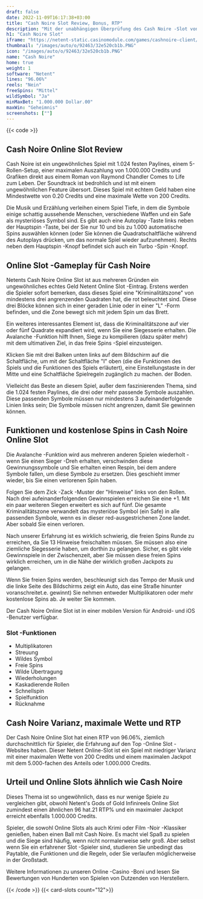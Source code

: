 ```yaml
---
draft: false
date: 2022-11-09T16:17:38+03:00
title: "Cash Noire Slot Review, Bonus, RTP"
description: "Mit der unabhängigen Überprüfung des Cash Noire -Slot von Netent können Sie hier kostenlos oder echtes Geld spielen und hier einen Bonus erhalten!"
h1: "Cash Noire Slot"
iframe: "https://netent-static.casinomodule.com/games/cashnoire-client/game/cashnoire-client.xhtml?launchType=iframe&iframeSandbox=allow-scripts%20allow-popups%20allow-popups-to-escape-sandbox%20allow-top-navigation%20allow-top-navigation-by-user-activation%20allow-same-origin%20allow-forms%20allow-pointer-lock&applicationType=browser&gameId=cashnoire_not_mobile&server=https%3A%2F%2Fnetent-game.casinomodule.com%2F&lang=en&sessId=DEMO-5142660701-EUR&operatorId=netent&statisticEndpointURL=https://gcl-int.netentcdn.com/gcs/reportData&logsId=f3d83176-1a44-4294-a48f-2cdf445490a9&loadStarted=1605702772353&giOperatorConfig=%7B%22staticServer%22%3A%22https%3A%2F%2Fnetent-static.casinomodule.com%2F%22%2C%22targetElement%22%3A%22netentgame%22%2C%22launchType%22%3A%22iframe%22%2C%22iframeSandbox%22%3A%22allow-scripts%20allow-popups%20allow-popups-to-escape-sandbox%20allow-top-navigation%20allow-top-navigation-by-user-activation%20allow-same-origin%20allow-forms%20allow-pointer-lock%22%2C%22applicationType%22%3A%22browser%22%2C%22gameId%22%3A%22cashnoire_not_mobile%22%2C%22server%22%3A%22https%3A%2F%2Fnetent-game.casinomodule.com%2F%22%2C%22lang%22%3A%22en%22%2C%22sessId%22%3A%22DEMO-5142660701-EUR%22%2C%22operatorId%22%3A%22netent%22%7D&casinourl=https://games.netent.com"
thumbnail: "/images/auto/o/92463/32e520cb1b.PNG"
icon: "/images/auto/o/92463/32e520cb1b.PNG"
name: "Cash Noire"
home: true
weight: 1
software: "Netent"
lines: "96.06%"
reels: "Nein"
freeSpins: "Mittel"
wildSymbol: "Ja"
minMaxBet: "1.000.000 Dollar.00"
maxWin: "Geheimnis"
screenshots: [""]
---
```


{{< code >}}<h2>Cash Noire Online Slot Review</h2><p>Cash Noire ist ein ungewöhnliches Spiel mit 1.024 festen Paylines, einem 5-Rollen-Setup, einer maximalen Auszahlung von 1.000.000 Credits und Grafiken direkt aus einem Roman von Raymond Chandler Comes to Life zum Leben. Der Soundtrack ist bedrohlich und ist mit einem ungewöhnlichen Feature übersort. Dieses Spiel mit echtem Geld haben eine Mindestwette von 0.20 Credits und eine maximale Wette von 200 Credits.</p><p>Die Musik und Erzählung verleihen einem Spiel Tiefe, in dem die Symbole einige schattig aussehende Menschen, verschiedene Waffen und ein Safe als mysteriöses Symbol sind. Es gibt auch eine Autoplay -Taste links neben der Hauptspin -Taste, bei der Sie nur 10 und bis zu 1.000 automatische Spins auswählen können (oder Sie können die Quadratschaltfläche während des Autoplays drücken, um das normale Spiel wieder aufzunehmen). Rechts neben dem Hauptspin -Knopf befindet sich auch ein Turbo -Spin -Knopf.</p><h2> Online Slot -Gameplay für Cash Noire</h2><p>Netents Cash Noire Online Slot ist aus mehreren Gründen ein ungewöhnliches echtes Geld Netent Online Slot -Eintrag. Erstens werden die Spieler sofort bemerken, dass dieses Spiel eine "Kriminalitätszone" von mindestens drei angrenzenden Quadraten hat, die rot beleuchtet sind. Diese drei Blöcke können sich in einer geraden Linie oder in einer "L" -Form befinden, und die Zone bewegt sich mit jedem Spin um das Brett.</p><p>Ein weiteres interessantes Element ist, dass die Kriminalitätszone auf vier oder fünf Quadrate expandiert wird, wenn Sie eine Siegesserie erhalten. Die Avalanche -Funktion hilft Ihnen, Siege zu kompilieren (dazu später mehr) mit dem ultimativen Ziel, in das freie Spins -Spiel einzusteigen.</p><p>Klicken Sie mit drei Balken unten links auf dem Bildschirm auf die Schaltfläche, um mit der Schaltfläche "I" oben (die die Funktionen des Spiels und die Funktionen des Spiels erläutert), eine Einstellungstaste in der Mitte und eine Schaltfläche Spielregeln zugänglich zu machen. der Boden.</p><p>Vielleicht das Beste an diesem Spiel, außer dem faszinierenden Thema, sind die 1.024 festen Paylines, die drei oder mehr passende Symbole auszahlen. Diese passenden Symbole müssen nur mindestens 3 aufeinanderfolgende Linien links sein; Die Symbole müssen nicht angrenzen, damit Sie gewinnen können.</p><h2>Funktionen und kostenlose Spins in Cash Noire Online Slot</h2><p>Die Avalanche -Funktion wird aus mehreren anderen Spielen wiederholt - wenn Sie einen Sieger -Dreh erhalten, verschwinden diese Gewinnungssymbole und Sie erhalten einen Respin, bei dem andere Symbole fallen, um diese Symbole zu ersetzen. Dies geschieht immer wieder, bis Sie einen verlorenen Spin haben.</p><p>Folgen Sie dem Zick -Zack -Muster der "Hinweise" links von den Rollen. Nach drei aufeinanderfolgenden Gewinnspielen erreichen Sie eine +1. Mit ein paar weiteren Siegen erweitert es sich auf fünf. Die gesamte Kriminalitätszone verwandelt das mysteriöse Symbol (ein Safe) in alle passenden Symbole, wenn es in dieser red-ausgestrichenen Zone landet. Aber sobald Sie einen verloren.</p><p>Nach unserer Erfahrung ist es wirklich schwierig, die freien Spins Runde zu erreichen, da Sie 13 Hinweise freischalten müssen. Sie müssen also eine ziemliche Siegesserie haben, um dorthin zu gelangen. Sicher, es gibt viele Gewinnspiele in der Zwischenzeit, aber Sie müssen diese freien Spins wirklich erreichen, um in die Nähe der wirklich großen Jackpots zu gelangen.</p><p>Wenn Sie freien Spins werden, beschleunigt sich das Tempo der Musik und die linke Seite des Bildschirms zeigt ein Auto, das eine Straße hinunter voranschreitet.e. gewinnt) Sie nehmen entweder Multiplikatoren oder mehr kostenlose Spins ab. Je weiter Sie kommen.</p><p>Der Cash Noire Online Slot ist in einer mobilen Version für Android- und iOS -Benutzer verfügbar.</p><h3>
Slot -Funktionen</h3><ul>
<li></span>
Multiplikatoren</li>
<li></span>
Streuung</li>
<li></span>
Wildes Symbol</li>
<li></span>
Freie Spins</li>
<li></span>
Wilde Übertragung</li>
<li></span>
Wiederholungen</li>
<li></span>
Kaskadierende Rollen</li>
<li></span>
Schnellspin</li>
<li></span>
Spielfunktion</li>
<li></span>
Rücknahme</li></ul><h2>Cash Noire Varianz, maximale Wette und RTP</h2><p>Der Cash Noire Online Slot hat einen RTP von 96.06%, ziemlich durchschnittlich für Spieler, die Erfahrung auf den Top -Online Slot -Websites haben. Dieser Netent Online-Slot ist ein Spiel mit niedriger Varianz mit einer maximalen Wette von 200 Credits und einem maximalen Jackpot mit dem 5.000-fachen des Anteils oder 1.000.000 Credits.</p><h2>Urteil und Online Slots ähnlich wie Cash Noire</h2><p>Dieses Thema ist so ungewöhnlich, dass es nur wenige Spiele zu vergleichen gibt, obwohl Netent's Gods of Gold Infinireels Online Slot zumindest einen ähnlichen 96 hat.21 RTP% und ein maximaler Jackpot erreicht ebenfalls 1.000.000 Credits.</p><p>Spieler, die sowohl Online Slots als auch Krimi oder Film -Noir -Klassiker genießen, haben einen Ball mit Cash Noire. Es macht viel Spaß zu spielen und die Siege sind häufig, wenn nicht normalerweise sehr groß. Aber selbst wenn Sie ein erfahrener Slot -Spieler sind, studieren Sie unbedingt das Paytable, die Funktionen und die Regeln, oder Sie verlaufen möglicherweise in der Großstadt.</p><p>Weitere Informationen zu unseren Online -Casino -Boni und lesen Sie Bewertungen von Hunderten von Spielen von Dutzenden von Herstellern.</p>{{< /code >}}
{{< card-slots count="12">}}